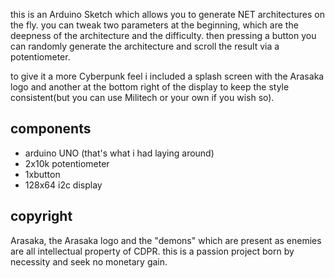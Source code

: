 this is an Arduino Sketch which allows you to generate NET architectures on the fly. you can tweak two parameters at the beginning, which are the deepness of the architecture and the difficulty.
then pressing a button you can randomly generate the architecture and scroll the result via a potentiometer. 

to give it a more Cyberpunk feel i included a splash screen with the Arasaka logo and another at the bottom right of the display to keep the style consistent(but you can use Militech or your own if you wish so).
## components
- arduino UNO (that's what i had laying around)
- 2x10k potentiometer
- 1xbutton
- 128x64 i2c display
## copyright
Arasaka, the Arasaka logo and the "demons" which are present as enemies are all intellectual property of CDPR. this is a passion project born by necessity and seek no monetary gain. 
